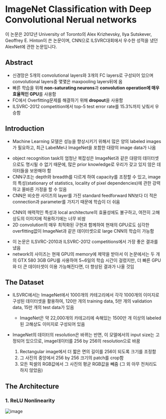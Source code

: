 # ImageNet Classification with Deep Convolutional Nerual networks
이 논문은 2012년 University of Toronto의 Alex Krizhevsky, Ilya Sutskever, Geoffrey E. Hinton이 쓴 논문이며, CNN으로 ILSVRC대회에서 우수한 성적을 냈던 AlexNet에 관한 논문입니다.
## Abstract
- 신경망은 5개의 convolutional layers와 3개의 FC layers로 구성되어 있으며 convolutional layers중 몇몇은 maxpooling layers뒤에 옴
- 빠른 학습을 위해 **non-saturating neurons**과 **convolution operation에 매우 효율적인 GPU**를 사용함
- FC에서 Overfitting문제를 해결하기 위해 **dropout**을 사용함
- ILSVRC-2012 competition에서 top-5 test error rate를 15.3%까지 낮춰서 우승함

## Introduction
- Machine Learning 모델은 성능을 향상시키기 위해서 많은 양의 labeled images가 필요하고, 최근 LabelMe나 ImageNet을 포함한 대량의 image data가 나옴

+  object recognition task의 엄청난 복잡성은 ImageNet과 같은 대량의 데이터셋으로도 명시될 수 없기 때문에, 많은 prior knowledge로 우리가 갖고 있지 않은 데이터들을 보완해야 함
+ CNN구조는 depth와 breadth를 다르게 하여 capacity를 조정할 수 있고, image의 특성(stationary of statistics, locality of pixel dependencies)에 관한 강력하고 올바른 가정을 할 수 있음
+ CNN은 비슷한 사이즈의 layer를 가진 standard feedforward NN보다 더 적은 connection과 parameter를 가지기 때문에 학습이 더 쉬움  

- CNN의 매력적인 특성과 local architecture의 효율성에도 불구하고, 여전히 고해상도의 이미지에 적용하기에는 너무 비쌈
- 2D convolution의 매우 최적화된 구현과 함께하여 현재의 GPU로도 심각한 overfitting없이 ImageNet과 같은 데이터셋으로 large CNN의 학습이 가능함 

+ 이 논문은 ILSVRC-2010과 ILSVRC-2012 competitions에서 가장 좋은 결과를 냈음
+ network의 사이즈는 현재 GPU의 memory에 제약을 받아서 이 논문에서는 두 개의 GTX 580 3GB GPU를 사용하여 5~6일의 학습 시간이 걸렸지만, 더 빠른 GPU와 더 큰 데이터셋이 이용 가능해진다면, 더 향상된 결과가 나올 것임

## The Dataset
-  ILSVRC에서는 ImageNet에서 1000개의 카테고리에서 각각 1000개의 이미지로 구성된 데이터셋을 활용하여, 120만 개의 training data, 5만 개의 validation data, 15만 개의 test data가 있음
	-  ImageNet은 약 22,000개의 카테고리에 속해있는 1500만 개 이상의 labeled된 고해상도 이미지로 구성되어 있음


- ImageNet의 데이터의 resolution은 바뀌는 반면, 이 모델에서의 input size는 고정되어 있으므로, image데이터를 256 by 256의 resolution으로 바꿈
	1. Rectangular image에서 더 짧은 면의 길이를 256이 되도록 크기를 조정함
	2. 그 사진의 중앙에서 256 by 256 크기의 patch를 crop함
	3. 모든 픽셀의 RGB값에서 그 사진의 평균 RGB값을 빼줌
	 (그 외 아무 전처리도 하지 않았음)

## The Architecture
### 1. ReLU Nonlinearity
![image](https://github.com/user-attachments/assets/1be1cf6b-8348-4552-bb25-76166bf6e643)
